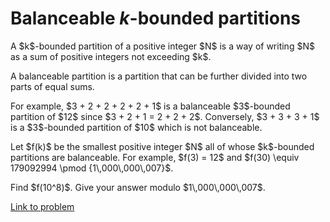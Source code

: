 # Balanceable $k$-bounded partitions

<p>A $k$-bounded partition of a positive integer $N$ is a way of writing $N$ as a sum of positive integers not exceeding $k$.</p>

<p>A balanceable partition is a partition that can be further divided into two parts of equal sums.</p>

<p>For example, $3 + 2 + 2 + 2 + 2 + 1$ is a balanceable $3$-bounded partition of $12$ since $3 + 2 + 1 = 2 + 2 + 2$. Conversely, $3 + 3 + 3 + 1$ is a $3$-bounded partition of $10$ which is not balanceable.</p>

<p>Let $f(k)$ be the smallest positive integer $N$ all of whose $k$-bounded partitions are balanceable. For example, $f(3) = 12$ and $f(30) \equiv 179092994 \pmod {1\,000\,000\,007}$.</p>

<p>Find $f(10^8)$. Give your answer modulo $1\,000\,000\,007$.</p>

[Link to problem](https://projecteuler.net/problem=772)
